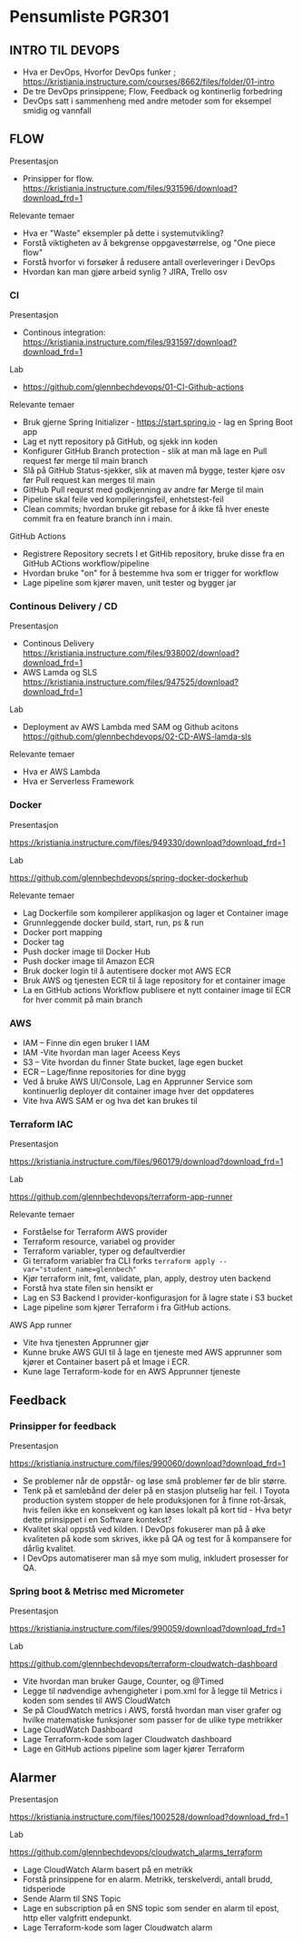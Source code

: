 # Pensumliste PGR301 

## INTRO TIL DEVOPS 

* Hva er DevOps, Hvorfor DevOps funker ; https://kristiania.instructure.com/courses/8662/files/folder/01-intro
* De tre DevOps prinsippene; Flow, Feedback og kontinerlig forbedring 
* DevOps satt i sammenheng med andre metoder som for eksempel smidig og vannfall 

## FLOW 

Presentasjon

* Prinsipper for flow. https://kristiania.instructure.com/files/931596/download?download_frd=1

Relevante temaer 

* Hva er "Waste" eksempler på dette i systemutvikling? 
* Forstå viktigheten av å bekgrense oppgavestørrelse, og "One piece flow"
* Forstå hvorfor vi forsøker å redusere antall overleveringer i DevOps
* Hvordan kan man gjøre arbeid synlig ? JIRA, Trello osv

### CI

Presentasjon

* Continous integration: https://kristiania.instructure.com/files/931597/download?download_frd=1

Lab 

* https://github.com/glennbechdevops/01-CI-Github-actions

Relevante temaer

* Bruk gjerne Spring Initializer - https://start.spring.io - lag en Spring Boot app
* Lag et nytt repository på GitHub, og sjekk inn koden
* Konfigurer GitHub Branch protection - slik at man må lage en Pull request før merge til main branch
* Slå på GitHub Status-sjekker, slik at maven må bygge, tester kjøre osv før Pull request kan merges til main
* GitHub Pull requrst med godkjenning av andre før Merge til main 
* Pipeline skal feile ved kompileringsfeil, enhetstest-feil
* Clean commits; hvordan bruke git rebase for å ikke få hver eneste commit fra en feature branch inn i main.

GitHub Actions

* Registrere Repository secrets I et GitHib repository, bruke disse fra en GitHub ACtions workflow/pipeline
* Hvordan bruke "on" for å bestemme hva som er trigger for workflow 
* Lage pipeline som kjører maven, unit tester og bygger jar

### Continous Delivery / CD

Presentasjon

* Continous Delivery https://kristiania.instructure.com/files/938002/download?download_frd=1
* AWS Lamda og SLS https://kristiania.instructure.com/files/947525/download?download_frd=1

Lab

* Deployment av AWS Lambda med SAM og Github acitons https://github.com/glennbechdevops/02-CD-AWS-lamda-sls

Relevante temaer

* Hva er AWS Lambda
* Hva er Serverless Framework

### Docker

Presentasjon 

https://kristiania.instructure.com/files/949330/download?download_frd=1

Lab

https://github.com/glennbechdevops/spring-docker-dockerhub

Relevante temaer

* Lag Dockerfile som kompilerer applikasjon og lager et Container image
* Grunnleggende docker build, start, run, ps & run
* Docker port mapping
* Docker tag
* Push docker image til Docker Hub
* Push docker image til Amazon ECR
* Bruk docker login til å autentisere docker mot AWS ECR 
* Bruk AWS og tjenesten ECR til å lage repository for et container image
* La en GitHub actions Workflow publisere et nytt container image til ECR for hver commit på main branch 


### AWS 

* IAM – Finne din egen bruker I IAM
* IAM -Vite hvordan man lager Aceess Keys
* S3 – Vite hvordan du finner State bucket, lage egen bucket
* ECR – Lage/finne repositories for dine bygg
* Ved å bruke AWS UI/Console, Lag en Apprunner Service som kontinuerlig deployer dit container image hver det oppdateres
* Vite hva AWS SAM er og hva det kan brukes til 

### Terraform IAC 

Presentasjon

https://kristiania.instructure.com/files/960179/download?download_frd=1

Lab 

https://github.com/glennbechdevops/terraform-app-runner

Relevante temaer 

* Forståelse for Terraform AWS provider
* Terraform resource, variabel og provider
* Terraform variabler, typer og defaultverdier
* Gi terraform variabler fra CLI  forks ```terraform apply --var="student_name=glennbech"```
* Kjør terraform init, fmt, validate, plan, apply, destroy uten backend
* Forstå hva state filen sin hensikt er
* Lag en S3 Backend I provider-konfigurasjon for å lagre state i S3 bucket
* Lage pipeline som kjører Terraform i fra GitHub actions.

AWS App runner

* Vite hva tjenesten Apprunner gjør 
* Kunne bruke AWS GUI til å lage en tjeneste med AWS apprunner som kjører et Container basert på et Image i ECR. 
* Kune lage Terraform-kode for en AWS Apprunner tjeneste 

## Feedback 

### Prinsipper for feedback

Presentasjon 

https://kristiania.instructure.com/files/990060/download?download_frd=1

* Se problemer når de oppstår- og løse små problemer før de blir større. 
* Tenk på et samlebånd der deler på en stasjon plutselig har feil. I Toyota production system stopper de hele produksjonen for å finne rot-årsak, hvis feilen ikke en konsekvent og kan løses lokalt på kort tid - Hva betyr dette prinsippet i en Software kontekst? 
* Kvalitet skal oppstå ved kilden. I DevOps fokuserer man på å øke kvaliteten på kode som skrives, ikke på QA og test for å kompansere for dårlig kvalitet. 
* I DevOps automatiserer man så mye som mulig, inkludert prosesser for QA. 

### Spring boot & Metrisc med Micrometer

Presentasjon 

https://kristiania.instructure.com/files/990059/download?download_frd=1

Lab 

https://github.com/glennbechdevops/terraform-cloudwatch-dashboard

* Vite hvordan man bruker Gauge, Counter, og @Timed
* Legge til nødvendige avhengigheter i pom.xml for å legge til Metrics i koden som sendes til AWS CloudWatch 
* Se på CloudWatch metrics i AWS, forstå hvordan man viser grafer og hvilke matematiske funksjoner som passer for de ulike type metrikker
* Lage CloudWatch Dashboard
* Lage Terraform-kode som lager Cloudwatch dashboard 
* Lage en GitHub actions pipeline som lager kjører Terraform  

## Alarmer 

Presentasjon

https://kristiania.instructure.com/files/1002528/download?download_frd=1

Lab 

https://github.com/glennbechdevops/cloudwatch_alarms_terraform

* Lage CloudWatch Alarm basert på en metrikk 
* Forstå prinsippene for en alarm. Metrikk, terskelverdi, antall brudd, tidsperiode
* Sende Alarm til SNS Topic
* Lage en subscription på en SNS topic som sender en alarm til epost, http eller valgfritt endepunkt. 
* Lage Terraform-kode som lager Cloudwatch alarm 

